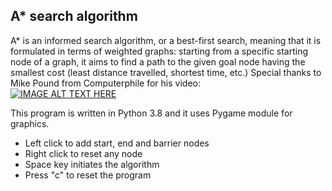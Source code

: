 ## A* search algorithm

A* is an informed search algorithm, or a best-first search, meaning that it is formulated in terms of weighted graphs: starting from a specific starting node of a graph, it aims to find a path to the given goal node having the smallest cost (least distance travelled, shortest time, etc.)
Special thanks to Mike Pound from Computerphile for his video:<br>
[![IMAGE ALT TEXT HERE](https://img.youtube.com/vi/ySN5Wnu88nE/0.jpg)](https://www.youtube.com/watch?v=ySN5Wnu88nE)

This program is written in Python 3.8 and it uses Pygame module for graphics.

- Left click to add start, end and barrier nodes
- Right click to reset any node
- Space key initiates the algorithm
- Press "c" to reset the program